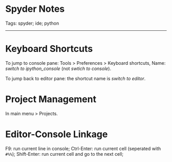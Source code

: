 # Spyder Notes
Tags: spyder; ide; python

------

# Keyboard Shortcuts

To jump to console pane:
Tools > Preferences > Keyboard shortcuts, Name:
*switch to ipython_console* (not *swtich to console*).

To jump back to editor pane: the shortcut name is *switch to editor*.

# Project Management

In main menu > Projects.

# Editor-Console Linkage

F9: run current line in console;
Ctrl-Enter: run current cell (seperated with `#%%`);
Shift-Enter: run current cell and go to the next cell;
